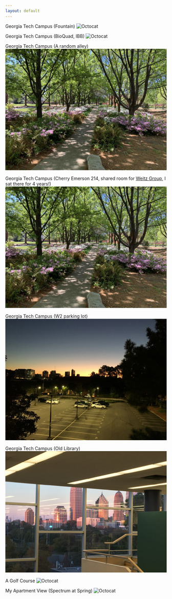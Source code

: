 ```yaml
---
layout: default
---
```


Georgia Tech Campus (Fountain)
![Octocat](./figures/memo/atl/IMG_0383.JPG)

Georgia Tech Campus (BioQuad, IBB)
![Octocat](./figures/memo/atl/IMG_0532.JPG)

Georgia Tech Campus (A random alley)
![Octocat](./figures/memo/atl/IMG_2630.JPG)

Georgia Tech Campus (Cherry Emerson 214, shared room for [Weitz Group](https://weitzgroup.biosci.gatech.edu), I sat there for 4 years!)
![Octocat](./figures/memo/atl/IMG_2630.JPG)

Georgia Tech Campus (W2 parking lot)
![Octocat](./figures/memo/atl/IMG_6115.JPG)

Georgia Tech Campus (Old Library)
![Octocat](./figures/memo/atl/IMG_5037.JPG)

A Golf Course 
![Octocat](./figures/memo/atl/IMG_3018.JPG)

My Apartment View (Spectrum at Spring)
![Octocat](./figures/memo/atl/IMG_3449.JPG)

